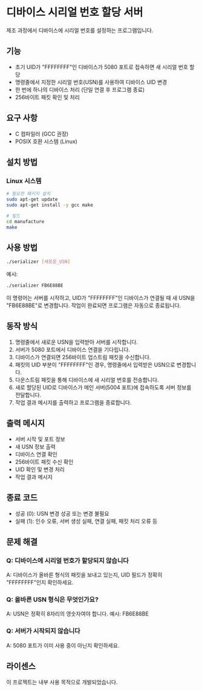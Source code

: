 # 디바이스 시리얼 번호 할당 서버

제조 과정에서 디바이스에 시리얼 번호를 설정하는 프로그램입니다.

## 기능

- 초기 UID가 "FFFFFFFF"인 디바이스가 5080 포트로 접속하면 새 시리얼 번호 할당
- 명령줄에서 지정한 시리얼 번호(USN)를 사용하여 디바이스 UID 변경
- 한 번에 하나의 디바이스 처리 (단일 연결 후 프로그램 종료)
- 256바이트 패킷 확인 및 처리

## 요구 사항

- C 컴파일러 (GCC 권장)
- POSIX 호환 시스템 (Linux)

## 설치 방법

### Linux 시스템

```bash
# 필요한 패키지 설치
sudo apt-get update
sudo apt-get install -y gcc make

# 빌드
cd manufacture
make
```

## 사용 방법

```bash
./serializer [새로운_USN]
```

예시:
```bash
./serializer FB6E88BE
```

이 명령어는 서버를 시작하고, UID가 "FFFFFFFF"인 디바이스가 연결될 때 새 USN을 "FB6E88BE"로 변경합니다.
작업이 완료되면 프로그램은 자동으로 종료됩니다.

## 동작 방식

1. 명령줄에서 새로운 USN을 입력받아 서버를 시작합니다.
2. 서버가 5080 포트에서 디바이스 연결을 기다립니다.
3. 디바이스가 연결되면 256바이트 업스트림 패킷을 수신합니다.
4. 패킷의 UID 부분이 "FFFFFFFF"인 경우, 명령줄에서 입력받은 USN으로 변경합니다.
5. 다운스트림 패킷을 통해 디바이스에 새 시리얼 번호를 전송합니다.
6. 새로 할당된 UID로 디바이스가 메인 서버(5004 포트)에 접속하도록 서버 정보를 전달합니다.
7. 작업 결과 메시지를 출력하고 프로그램을 종료합니다.

## 출력 메시지

- 서버 시작 및 포트 정보
- 새 USN 정보 출력
- 디바이스 연결 확인
- 256바이트 패킷 수신 확인
- UID 확인 및 변경 처리
- 작업 결과 메시지

## 종료 코드

- 성공 (0): USN 변경 성공 또는 변경 불필요
- 실패 (1): 인수 오류, 서버 생성 실패, 연결 실패, 패킷 처리 오류 등

## 문제 해결

### Q: 디바이스에 시리얼 번호가 할당되지 않습니다
A: 디바이스가 올바른 형식의 패킷을 보내고 있는지, UID 필드가 정확히 "FFFFFFFF"인지 확인하세요.

### Q: 올바른 USN 형식은 무엇인가요?
A: USN은 정확히 8자리의 영숫자여야 합니다. 예시: FB6E88BE

### Q: 서버가 시작되지 않습니다
A: 5080 포트가 이미 사용 중이 아닌지 확인하세요.

## 라이센스

이 프로젝트는 내부 사용 목적으로 개발되었습니다. 